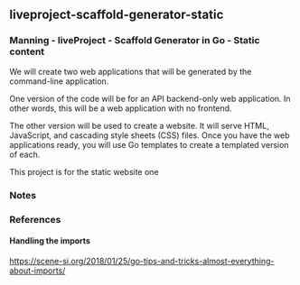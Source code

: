 liveproject-scaffold-generator-static
---

### Manning - liveProject - Scaffold Generator in Go - Static content

We will create two web applications that will be generated by the command-line application.

One version of the code will be for an API backend-only web application. In other words, this will be a web application with no frontend.

The other version will be used to create a website. It will serve HTML, JavaScript, and cascading style sheets (CSS) files. Once you have the web applications ready, you will use Go templates to create a templated version of each.


This project is for the static website one



### Notes

### References

#### Handling the imports

https://scene-si.org/2018/01/25/go-tips-and-tricks-almost-everything-about-imports/

